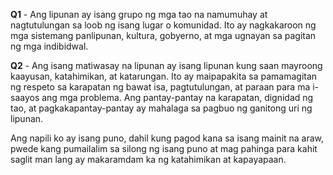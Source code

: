 **Q1** - Ang lipunan ay isang grupo ng mga tao na namumuhay at nagtutulungan sa loob ng isang lugar o komunidad. Ito ay nagkakaroon ng mga sistemang panlipunan, kultura, gobyerno, at mga ugnayan sa pagitan ng mga indibidwal.

**Q2** - Ang isang matiwasay na lipunan ay isang lipunan kung saan mayroong kaayusan, katahimikan, at katarungan. Ito ay maipapakita sa pamamagitan ng respeto sa karapatan ng bawat isa, pagtutulungan, at paraan para ma i-saayos ang mga problema. Ang pantay-pantay na karapatan, dignidad ng tao, at pagkakapantay-pantay ay mahalaga sa pagbuo ng ganitong uri ng lipunan.

Ang napili ko ay isang puno, dahil kung pagod kana sa isang mainit na araw, pwede kang pumailalim sa silong ng isang puno at mag pahinga para kahit saglit man lang ay makaramdam ka ng katahimikan at kapayapaan.